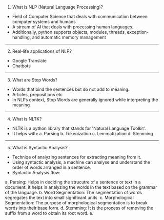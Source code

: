 1. What is NLP (Natural Language Processing)?
- Field of Computer Science that deals with communication between computer systems and humans
- A stream of AI that deals with processing human languages.
- Additionally, python supports objects, modules, threads, exception-handling, and automatic memory management
***

2. Real-life applications of NLP?
- Google Translate
- Chatbots
***

3. What are Stop Words?
- Words that bind the sentences but do not add to meaning.
- Articles, prepositions etc
- In NLPs context, Stop Words are generally ignored while interpreting the meaning
***

4. What is NLTK?
- NLTK is a python library that stands for 'Natural Language Toolkit'.
- It helps with:
a. Parsing
b. Tokenization
c. Lemmatization
d. Stemming
***

5. What is Syntactic Analysis?
- Techniqe of analyzing sentences for extracting meaning from it.
- Using syntactic analysis, a machine can analyse and understand the order of words arranged in a sentence.
- Syntactic Analysis flow:
[](https://intellipaat.com/blog/wp-content/uploads/2020/05/11-1.jpg)

a. Parsing: Helps in deciding the strucutre of a sentence or text in a document. It helps in analyzing the words in the text based on the grammar of the language.
b. Word Segmentation: The segmentation of words segregates the text into small significant units.
c. Morphological Segmentation: The purpose of morphological segmentation is to break words into their base form.
d. Stemming: It is the process of removing the suffix from a word to obtain its root word.
e. 
